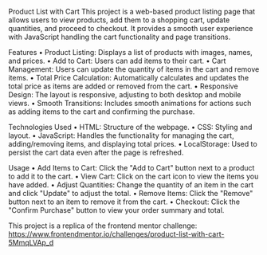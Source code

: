 Product List with Cart
This project is a web-based product listing page that allows users to view products, add them to a shopping cart, update quantities, and proceed to checkout. It provides a smooth user experience with JavaScript handling the cart functionality and page transitions.

Features
•	Product Listing: Displays a list of products with images, names, and prices.
•	Add to Cart: Users can add items to their cart.
•	Cart Management: Users can update the quantity of items in the cart and remove items.
•	Total Price Calculation: Automatically calculates and updates the total price as items are added or removed from the cart.
•	Responsive Design: The layout is responsive, adjusting to both desktop and mobile views.
•	Smooth Transitions: Includes smooth animations for actions such as adding items to the cart and confirming the purchase.

Technologies Used
•	HTML: Structure of the webpage.
•	CSS: Styling and layout.
•	JavaScript: Handles the functionality for managing the cart, adding/removing items, and displaying total prices.
•	LocalStorage: Used to persist the cart data even after the page is refreshed.

Usage
•	Add Items to Cart: Click the "Add to Cart" button next to a product to add it to the cart.
•	View Cart: Click on the cart icon to view the items you have added.
•	Adjust Quantities: Change the quantity of an item in the cart and click "Update" to adjust the total.
•	Remove Items: Click the "Remove" button next to an item to remove it from the cart.
•	Checkout: Click the "Confirm Purchase" button to view your order summary and total.

This project is a replica of the frontend mentor challenge: https://www.frontendmentor.io/challenges/product-list-with-cart-5MmqLVAp_d


